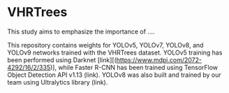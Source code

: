 # VHRTrees
This study aims to emphasize the importance of ....

This repository contains weights for YOLOv5, YOLOv7, YOLOv8, and YOLOv9 networks trained with the VHRTrees dataset. YOLOv5 training has been performed using Darknet [link][(https://www.mdpi.com/2072-4292/16/2/335)], while Faster R-CNN has been trained using TensorFlow Object Detection API v1.13 (link). YOLOv8 was also built and trained by our team using Ultralytics library (link).
